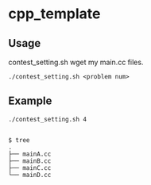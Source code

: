 # cpp_template

## Usage

contest_setting.sh wget my main.cc files.

```
./contest_setting.sh <problem num>
```

## Example

```
./contest_setting.sh 4


$ tree
.
├── mainA.cc
├── mainB.cc
├── mainC.cc
└── mainD.cc
```
